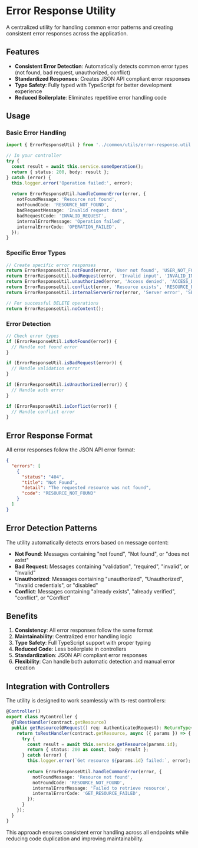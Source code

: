 # Error Response Utility

A centralized utility for handling common error patterns and creating consistent error responses across the application.

## Features

- **Consistent Error Detection**: Automatically detects common error types (not found, bad request, unauthorized, conflict)
- **Standardized Responses**: Creates JSON API compliant error responses
- **Type Safety**: Fully typed with TypeScript for better development experience
- **Reduced Boilerplate**: Eliminates repetitive error handling code

## Usage

### Basic Error Handling

```typescript
import { ErrorResponseUtil } from '../common/utils/error-response.util';

// In your controller
try {
  const result = await this.service.someOperation();
  return { status: 200, body: result };
} catch (error) {
  this.logger.error('Operation failed:', error);
  
  return ErrorResponseUtil.handleCommonError(error, {
    notFoundMessage: 'Resource not found',
    notFoundCode: 'RESOURCE_NOT_FOUND',
    badRequestMessage: 'Invalid request data',
    badRequestCode: 'INVALID_REQUEST',
    internalErrorMessage: 'Operation failed',
    internalErrorCode: 'OPERATION_FAILED',
  });
}
```

### Specific Error Types

```typescript
// Create specific error responses
return ErrorResponseUtil.notFound(error, 'User not found', 'USER_NOT_FOUND');
return ErrorResponseUtil.badRequest(error, 'Invalid input', 'INVALID_INPUT');
return ErrorResponseUtil.unauthorized(error, 'Access denied', 'ACCESS_DENIED');
return ErrorResponseUtil.conflict(error, 'Resource exists', 'RESOURCE_EXISTS');
return ErrorResponseUtil.internalServerError(error, 'Server error', 'SERVER_ERROR');

// For successful DELETE operations
return ErrorResponseUtil.noContent();
```

### Error Detection

```typescript
// Check error types
if (ErrorResponseUtil.isNotFound(error)) {
  // Handle not found error
}

if (ErrorResponseUtil.isBadRequest(error)) {
  // Handle validation error
}

if (ErrorResponseUtil.isUnauthorized(error)) {
  // Handle auth error
}

if (ErrorResponseUtil.isConflict(error)) {
  // Handle conflict error
}
```

## Error Response Format

All error responses follow the JSON API error format:

```json
{
  "errors": [
    {
      "status": "404",
      "title": "Not Found",
      "detail": "The requested resource was not found",
      "code": "RESOURCE_NOT_FOUND"
    }
  ]
}
```

## Error Detection Patterns

The utility automatically detects errors based on message content:

- **Not Found**: Messages containing "not found", "Not found", or "does not exist"
- **Bad Request**: Messages containing "validation", "required", "invalid", or "Invalid"
- **Unauthorized**: Messages containing "unauthorized", "Unauthorized", "Invalid credentials", or "disabled"
- **Conflict**: Messages containing "already exists", "already verified", "conflict", or "Conflict"

## Benefits

1. **Consistency**: All error responses follow the same format
2. **Maintainability**: Centralized error handling logic
3. **Type Safety**: Full TypeScript support with proper typing
4. **Reduced Code**: Less boilerplate in controllers
5. **Standardization**: JSON API compliant error responses
6. **Flexibility**: Can handle both automatic detection and manual error creation

## Integration with Controllers

The utility is designed to work seamlessly with ts-rest controllers:

```typescript
@Controller()
export class MyController {
  @TsRestHandler(contract.getResource)
  public getResource(@Request() req: AuthenticatedRequest): ReturnType<typeof tsRestHandler> {
    return tsRestHandler(contract.getResource, async ({ params }) => {
      try {
        const result = await this.service.getResource(params.id);
        return { status: 200 as const, body: result };
      } catch (error) {
        this.logger.error(`Get resource ${params.id} failed:`, error);
        
        return ErrorResponseUtil.handleCommonError(error, {
          notFoundMessage: 'Resource not found',
          notFoundCode: 'RESOURCE_NOT_FOUND',
          internalErrorMessage: 'Failed to retrieve resource',
          internalErrorCode: 'GET_RESOURCE_FAILED',
        });
      }
    });
  }
}
```

This approach ensures consistent error handling across all endpoints while reducing code duplication and improving maintainability.
